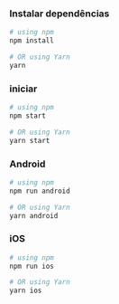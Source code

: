 ### Instalar dependências
```bash
# using npm
npm install

# OR using Yarn
yarn 
```
### iniciar 

```bash
# using npm
npm start

# OR using Yarn
yarn start
```

### Android

```bash
# using npm
npm run android

# OR using Yarn
yarn android
```

###  iOS

```bash
# using npm
npm run ios

# OR using Yarn
yarn ios
```
